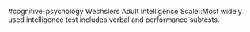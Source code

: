 #cognitive-psychology 
Wechslers Adult Intelligence Scale::Most widely used intelligence test includes verbal and performance subtests.
<!--SR:!2024-04-11,2,210-->